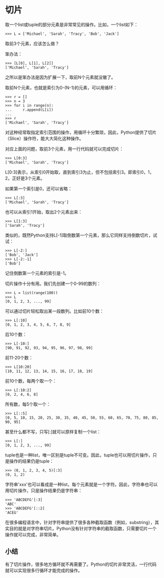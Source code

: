 # 切片

取一个list或tuple的部分元素是非常常见的操作。比如，一个list如下：
```
>>> L = ['Michael', 'Sarah', 'Tracy', 'Bob', 'Jack']
```
取前3个元素，应该怎么做？

笨办法：
```
>>> [L[0], L[1], L[2]]
['Michael', 'Sarah', 'Tracy']
```
之所以是笨办法是因为扩展一下，取前N个元素就没辙了。

取前N个元素，也就是索引为0-(N-1)的元素，可以用循环：
```
>>> r = []
>>> n = 3
>>> for i in range(n):
...     r.append(L[i])
... 
>>> r
['Michael', 'Sarah', 'Tracy']
```
对这种经常取指定索引范围的操作，用循环十分繁琐，因此，Python提供了切片（Slice）操作符，能大大简化这种操作。

对应上面的问题，取前3个元素，用一行代码就可以完成切片：
```
>>> L[0:3]
['Michael', 'Sarah', 'Tracy']
```
L[0:3]表示，从索引0开始取，直到索引3为止，但不包括索引3。即索引0，1，2，正好是3个元素。

如果第一个索引是0，还可以省略：
```
>>> L[:3]
['Michael', 'Sarah', 'Tracy']
```

也可以从索引1开始，取出2个元素出来：
```
>>> L[1:3]
['Sarah', 'Tracy']
```

类似的，既然Python支持L[-1]取倒数第一个元素，那么它同样支持倒数切片，试试：
```
>>> L[-2:]
['Bob', 'Jack']
>>> L[-2:-1]
['Bob']
```
记住倒数第一个元素的索引是-1。

切片操作十分有用。我们先创建一个0-99的数列：
```
>>> L = list(range(100))
>>> L
[0, 1, 2, 3, ..., 99]
```

可以通过切片轻松取出某一段数列。比如前10个数：
```
>>> L[:10]
[0, 1, 2, 3, 4, 5, 6, 7, 8, 9]
```
后10个数：
```
>>> L[-10:]
[90, 91, 92, 93, 94, 95, 96, 97, 98, 99]
```
前11-20个数：
```
>>> L[10:20]
[10, 11, 12, 13, 14, 15, 16, 17, 18, 19]
```
前10个数，每两个取一个：
```
>>> L[:10:2]
[0, 2, 4, 6, 8]
```
所有数，每5个取一个：
```
>>> L[::5]
[0, 5, 10, 15, 20, 25, 30, 35, 40, 45, 50, 55, 60, 65, 70, 75, 80, 85, 90, 95]
```
甚至什么都不写，只写[:]就可以原样复制一个list：
```
>>> L[:]
[0, 1, 2, 3, ..., 99]
```

tuple也是一种list，唯一区别是tuple不可变。因此，tuple也可以用切片操作，只是操作的结果仍是tuple：
```
>>> (0, 1, 2, 3, 4, 5)[:3]
(0, 1, 2)
```

字符串'xxx'也可以看成是一种list，每个元素就是一个字符。因此，字符串也可以用切片操作，只是操作结果仍是字符串：
```
>>> 'ABCDEFG'[:3]
'ABC'
>>> 'ABCDEFG'[::2]
'ACEG'
```

在很多编程语言中，针对字符串提供了很多各种截取函数（例如，substring），其实目的就是对字符串切片。Python没有针对字符串的截取函数，只需要切片一个操作就可以完成，非常简单。

## 小结

有了切片操作，很多地方循环就不再需要了。Python的切片非常灵活，一行代码就可以实现很多行循环才能完成的操作。
